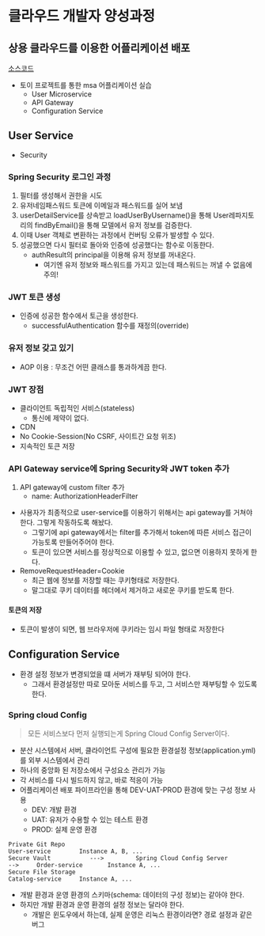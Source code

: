 # 클라우드 개발자 양성과정

## 상용 클라우드를 이용한 어플리케이션 배포
[소스코드](https://github.com/namgonkim/msa-ecommerce-tmax)
* 토이 프로젝트를 통한 msa 어플리케이션 실습
    - User Microservice
    - API Gateway
    - Configuration Service

## User Service
* Security

### Spring Security 로그인 과정
1. 필터를 생성해서 권한을 시도
2. 유저네임패스워드 토큰에 이메일과 패스워드를 실어 보냄
3. userDetailService를 상속받고 loadUserByUsername()을 통해 User레파지토리의 findByEmail()을 통해 모델에서 유저 정보를 검증한다.
4. 이때 User 객체로 변환하는 과정에서 컨버팅 오류가 발생할 수 있다.
5. 성공했으면 다시 필터로 돌아와 인증에 성공했다는 함수로 이동한다.
    - authResult의 principal을 이용해 유저 정보를 꺼내온다.
        - 여기엔 유저 정보와 패스워드를 가지고 있는데 패스워드는 꺼낼 수 없음에 주의!

### JWT 토큰 생성
* 인증에 성공한 함수에서 토근을 생성한다.
    - successfulAuthentication 함수를 재정의(override)

### 유저 정보 갖고 있기
* AOP 이용 : 무조건 어떤 클래스를 통과하게끔 한다.

### JWT 장점
* 클라이언트 독립적인 서비스(stateless)
    - 통신에 제약이 없다.
* CDN
* No Cookie-Session(No CSRF, 사이트간 요청 위조)
* 지속적인 토큰 저장

### API Gateway service에 Spring Security와 JWT token 추가
1. API gateway에 custom filter 추가
    - name: AuthorizationHeaderFilter
* 사용자가 최종적으로 user-service를 이용하기 위해서는 api gateway를 거쳐야 한다. 그렇게 작동하도록 해놨다.
    - 그렇기에 api gateway에서는 filter를 추가해서 token에 따른 서비스 접근이 가능토록 만들어주어야 한다.
    - 토큰이 있으면 서비스를 정상적으로 이용할 수 있고, 없으면 이용하지 못하게 한다.
* RemoveRequestHeader=Cookie
    - 최근 웹에 정보를 저장할 때는 쿠키형태로 저장한다.
    - 말그대로 쿠키 데이터를 헤더에서 제거하고 새로운 쿠키를 받도록 한다.

#### 토큰의 저장
* 토큰이 발생이 되면, 웹 브라우저에 쿠키라는 임시 파일 형태로 저장한다


## Configuration Service
* 환경 설정 정보가 변경되었을 떄 서버가 재부팅 되어야 한다.
    - 그래서 환경설정만 따로 모아둔 서비스를 두고, 그 서비스만 재부팅할 수 있도록 한다.

### Spring cloud Config

> 모든 서비스보다 먼저 실행되는게 Spring Cloud Config Server이다.

* 분산 시스템에서 서버, 클라이언트 구성에 필요한 환경설정 정보(application.yml)를 외부 시스템에서 관리
* 하나의 중앙화 된 저장소에서 구성요소 관리가 가능
* 각 서비스를 다시 빌드하지 않고, 바로 적응이 가능
* 어플리케이션 배포 파이프라인을 통해 DEV-UAT-PROD 환경에 맞는 구성 정보 사용
    - DEV: 개발 환경
    - UAT: 유저가 수용할 수 있는 테스트 환경
    - PROD: 실제 운영 환경
```
Private Git Repo                                                                User-service        Instance A, B, ...
Secure Vault           --->         Spring Cloud Config Server          -->     Order-service       Instance A, ...
Secure File Storage                                                             Catalog-service     Instance A, ...
```
* 개발 환경과 운영 환경의 스키마(schema: 데이터의 구성 정보)는 같아야 한다.
* 하지만 개발 환경과 운영 환경의 설정 정보는 달라야 한다.
    - 개발은 윈도우에서 하는데, 실제 운영은 리눅스 환경이라면? 경로 설정과 같은 버그


